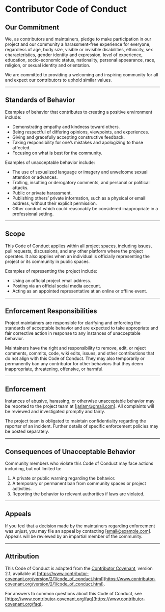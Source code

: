 # Contributor Code of Conduct

## Our Commitment

We, as contributors and maintainers, pledge to make participation in our project and our community a harassment-free experience for everyone, regardless of age, body size, visible or invisible disabilities, ethnicity, sex characteristics, gender identity and expression, level of experience, education, socio-economic status, nationality, personal appearance, race, religion, or sexual identity and orientation.

We are committed to providing a welcoming and inspiring community for all and expect our contributors to uphold similar values.

---

## Standards of Behavior

Examples of behavior that contributes to creating a positive environment include:
- Demonstrating empathy and kindness toward others.
- Being respectful of differing opinions, viewpoints, and experiences.
- Giving and gracefully accepting constructive feedback.
- Taking responsibility for one’s mistakes and apologizing to those affected.
- Focusing on what is best for the community.

Examples of unacceptable behavior include:
- The use of sexualized language or imagery and unwelcome sexual attention or advances.
- Trolling, insulting or derogatory comments, and personal or political attacks.
- Public or private harassment.
- Publishing others’ private information, such as a physical or email address, without their explicit permission.
- Other conduct which could reasonably be considered inappropriate in a professional setting.

---

## Scope

This Code of Conduct applies within all project spaces, including issues, pull requests, discussions, and any other platform where the project operates. It also applies when an individual is officially representing the project or its community in public spaces.

Examples of representing the project include:
- Using an official project email address.
- Posting via an official social media account.
- Acting as an appointed representative at an online or offline event.

---

## Enforcement Responsibilities

Project maintainers are responsible for clarifying and enforcing the standards of acceptable behavior and are expected to take appropriate and fair corrective action in response to any instances of unacceptable behavior.

Maintainers have the right and responsibility to remove, edit, or reject comments, commits, code, wiki edits, issues, and other contributions that do not align with this Code of Conduct. They may also temporarily or permanently ban any contributor for other behaviors that they deem inappropriate, threatening, offensive, or harmful.

---

## Enforcement

Instances of abusive, harassing, or otherwise unacceptable behavior may be reported to the project team at [jariam@gmail.com]. All complaints will be reviewed and investigated promptly and fairly.

The project team is obligated to maintain confidentiality regarding the reporter of an incident. Further details of specific enforcement policies may be posted separately.

---

## Consequences of Unacceptable Behavior

Community members who violate this Code of Conduct may face actions including, but not limited to:
1. A private or public warning regarding the behavior.
2. A temporary or permanent ban from community spaces or project activities.
3. Reporting the behavior to relevant authorities if laws are violated.

---

## Appeals

If you feel that a decision made by the maintainers regarding enforcement was unjust, you may file an appeal by contacting [email@example.com]. Appeals will be reviewed by an impartial member of the community.

---

## Attribution

This Code of Conduct is adapted from the [Contributor Covenant](https://www.contributor-covenant.org), version 2.1, available at [https://www.contributor-covenant.org/version/2/1/code_of_conduct.html](https://www.contributor-covenant.org/version/2/1/code_of_conduct.html).

For answers to common questions about this Code of Conduct, see [https://www.contributor-covenant.org/faq](https://www.contributor-covenant.org/faq).
